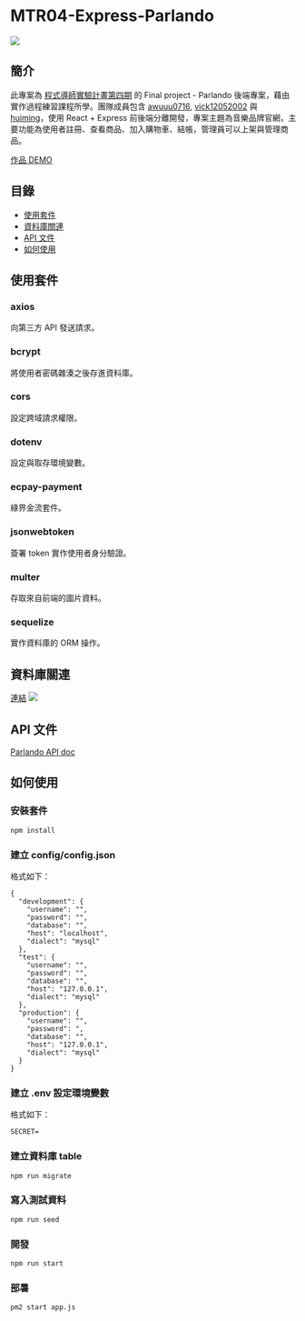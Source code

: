 # MTR04-Express-Parlando
![](https://i.imgur.com/jqlYdUm.png)

## 簡介
此專案為 [程式導師實驗計畫第四期](https://github.com/Lidemy/mentor-program-4th) 的 Final project - Parlando 後端專案，藉由實作過程練習課程所學。團隊成員包含 [awuuu0716](https://github.com/awuuu0716), [vick12052002](https://github.com/vick12052002) 與 [huiming](https://github.com/hero19931012)，使用 React + Express 前後端分離開發，專案主題為音樂品牌官網，主要功能為使用者註冊、查看商品、加入購物車、結帳，管理員可以上架與管理商品。

[作品 DEMO](https://awuuu0716.github.io/MTR04-Parlando/#/)

## 目錄
- [使用套件](#使用套件)
- [資料庫關連](#資料庫關連)
- [API 文件](#API-文件)
- [如何使用](#如何使用)

## 使用套件
### axios
向第三方 API 發送請求。

### bcrypt
將使用者密碼雜湊之後存進資料庫。

### cors
設定跨域請求權限。

### dotenv
設定與取存環境變數。

### ecpay-payment
綠界金流套件。

### jsonwebtoken
簽署 token 實作使用者身分驗證。

### multer
存取來自前端的圖片資料。

### sequelize
實作資料庫的 ORM 操作。


## 資料庫關連

[連結](https://drawsql.app/lidemyfinalproject/diagrams/finalproject-db)
![](https://i.imgur.com/ZdTnG5e.png)

## API 文件
[Parlando API doc](https://hackmd.io/@GL7n1a5oR9-4-AueB1TGEw/BJS6xUipw)

## 如何使用
### 安裝套件
```bash=
npm install
```

### 建立 config/config.json
格式如下：
```json=
{
  "development": {
    "username": "",
    "password": "",
    "database": "",
    "host": "localhost",
    "dialect": "mysql"
  },
  "test": {
    "username": "",
    "password": "",
    "database": "",
    "host": "127.0.0.1",
    "dialect": "mysql"
  },
  "production": {
    "username": "",
    "password": ",
    "database": "",
    "host": "127.0.0.1",
    "dialect": "mysql"
  }
}
```
### 建立 .env 設定環境變數
格式如下：
```bash=
SECRET=
```

### 建立資料庫 table
```bash=
npm run migrate
```

### 寫入測試資料
```bash=
npm run seed
```

### 開發
```bash=
npm run start
```

### 部暑
```bash=
pm2 start app.js
```
